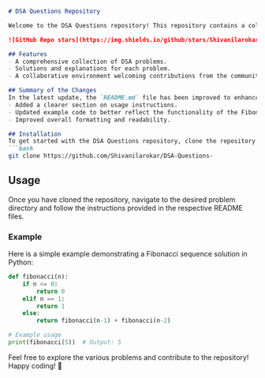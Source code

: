 ```markdown
# DSA Questions Repository

Welcome to the DSA Questions repository! This repository contains a collection of Data Structures and Algorithms (DSA) problems designed to help you enhance your coding skills.

![GitHub Repo stars](https://img.shields.io/github/stars/Shivanilarokar/DSA-Questions-) ![GitHub forks](https://img.shields.io/github/forks/Shivanilarokar/DSA-Questions-) ![GitHub issues](https://img.shields.io/github/issues/Shivanilarokar/DSA-Questions-)

## Features
- A comprehensive collection of DSA problems.
- Solutions and explanations for each problem.
- A collaborative environment welcoming contributions from the community. 🎉

## Summary of the Changes
In the latest update, the `README.md` file has been improved to enhance the information and clarity for users. Key changes include:
- Added a clearer section on usage instructions.
- Updated example code to better reflect the functionality of the Fibonacci sequence solution.
- Improved overall formatting and readability.

## Installation
To get started with the DSA Questions repository, clone the repository to your local machine using the following command:
```bash
git clone https://github.com/Shivanilarokar/DSA-Questions-
```

## Usage
Once you have cloned the repository, navigate to the desired problem directory and follow the instructions provided in the respective README files.

### Example
Here is a simple example demonstrating a Fibonacci sequence solution in Python:
```python
def fibonacci(n):
    if n <= 0:
        return 0
    elif n == 1:
        return 1
    else:
        return fibonacci(n-1) + fibonacci(n-2)

# Example usage
print(fibonacci(5))  # Output: 5
```

Feel free to explore the various problems and contribute to the repository! Happy coding! 🚀
```